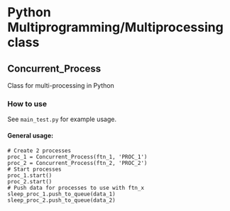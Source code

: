 # Python Multiprogramming/Multiprocessing class

## Concurrent_Process

Class for multi-processing in Python

### How to use

See ```main_test.py``` for example usage.

#### General usage:

```
# Create 2 processes
proc_1 = Concurrent_Process(ftn_1, 'PROC_1')
proc_2 = Concurrent_Process(ftn_2, 'PROC_2')
# Start processes
proc_1.start()
proc_2.start()
# Push data for processes to use with ftn_x
sleep_proc_1.push_to_queue(data_1)
sleep_proc_2.push_to_queue(data_2)
```
